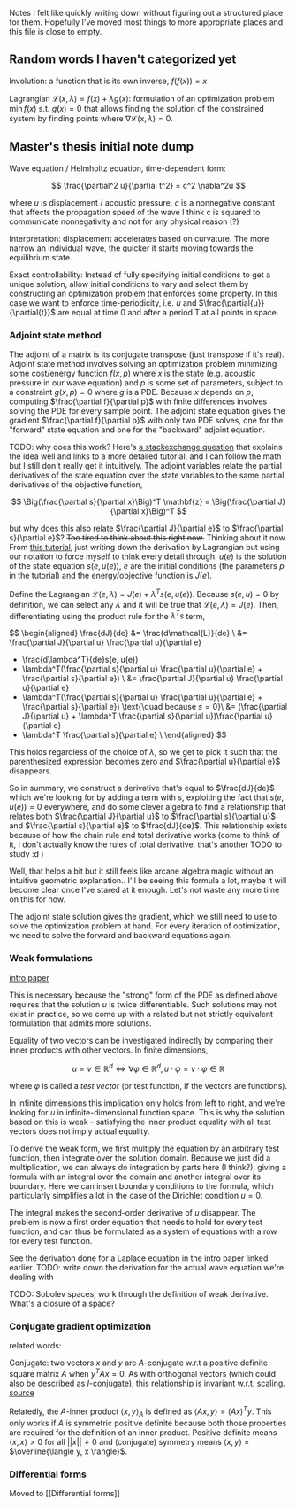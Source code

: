 Notes I felt like quickly writing down without figuring out a structured place for them.
Hopefully I've moved most things to more appropriate places and this file is close to empty.

## Random words I haven't categorized yet

Involution: a function that is its own inverse, $f(f(x)) = x$

Lagrangian $\mathcal{L}(x, \lambda) = f(x) + \lambda g(x)$: formulation of an optimization problem
$\min f(x) \text{ s.t. } g(x) = 0$ that allows finding the solution of the constrained system
by finding points where $\nabla \mathcal{L}(x, \lambda) = 0$.


## Master's thesis initial note dump

Wave equation / Helmholtz equation, time-dependent form:

$$
\frac{\partial^2 u}{\partial t^2} = c^2 \nabla^2u
$$

where $u$ is displacement / acoustic pressure,
$c$ is a nonnegative constant that affects the propagation speed of the wave
I think c is squared to communicate nonnegativity
and not for any physical reason (?)

Interpretation: displacement accelerates based on curvature.
The more narrow an individual wave, the quicker it starts moving towards
the equilibrium state.


Exact controllability: Instead of fully specifying initial conditions
to get a unique solution, allow initial conditions to vary and select them
by constructing an optimization problem that enforces some property.
In this case we want to enforce time-periodicity, i.e.
$u$ and $\frac{\partial{u}}{\partial{t}}$ are equal at time 0 and after a period T at all points in space.


### Adjoint state method

The adjoint of a matrix is its conjugate transpose (just transpose if it's real).
Adjoint state method involves solving an optimization problem minimizing
some cost/energy function $f(x, p)$ where $x$ is the state (e.g. acoustic pressure
in our wave equation) and $p$ is some set of parameters, subject to a constraint
$g(x, p) = 0$ where $g$ is a PDE. Because $x$ depends on $p$, computing $\frac{\partial f}{\partial p}$
with finite differences involves solving the PDE for every sample point.
The adjoint state equation gives the gradient $\frac{\partial f}{\partial p}$
with only two PDE solves, one for the "forward" state equation
and one for the "backward" adjoint equation.

TODO: why does this work? Here's [a stackexchange question](https://math.stackexchange.com/questions/3853504/understanding-the-adjoint-state-method-existence-and-uniqueness-of-the-adjoin)
that explains the idea well and links to a more detailed tutorial,
and I can follow the math but I still don't really get it intuitively.
The adjoint variables relate the partial derivatives of the state equation
over the state variables to the same partial derivatives of the objective function,

$$
\Big(\frac{\partial s}{\partial x}\Big)^T \mathbf{z} = \Big(\frac{\partial J}{\partial x}\Big)^T
$$

but why does this also relate $\frac{\partial J}{\partial e}$ to $\frac{\partial s}{\partial e}$?
~~Too tired to think about this right now.~~
Thinking about it now. From [this tutorial](https://cs.stanford.edu/~ambrad/adjoint_tutorial.pdf),
just writing down the derivation by Lagrangian but using our notation
to force myself to think every detail through.
$u(e)$ is the solution of the state equation $s(e, u(e))$,
$e$ are the initial conditions (the parameters $p$ in the tutorial)
and the energy/objective function is $J(e)$.

Define the Lagrangian $\mathcal{L}(e, \lambda) = J(e) + \lambda^T s(e, u(e))$.
Because $s(e, u) = 0$ by definition, we can select any $\lambda$
and it will be true that $\mathcal{L}(e, \lambda) = J(e)$.
Then, differentiating using the product rule for the $\lambda^Ts$ term,

$$
\begin{aligned}
\frac{dJ}{de} &= \frac{d\mathcal{L}}{de} \\
&= \frac{\partial J}{\partial u} \frac{\partial u}{\partial e}
+ \frac{d\lambda^T}{de}s(e, u(e))
+ \lambda^T(\frac{\partial s}{\partial u} \frac{\partial u}{\partial e} + \frac{\partial s}{\partial e}) \\
&= \frac{\partial J}{\partial u} \frac{\partial u}{\partial e}
+ \lambda^T(\frac{\partial s}{\partial u} \frac{\partial u}{\partial e} + \frac{\partial s}{\partial e})
\text{\quad because $s = 0$}\\
&= (\frac{\partial J}{\partial u} + \lambda^T \frac{\partial s}{\partial u})\frac{\partial u}{\partial e}
+ \lambda^T \frac{\partial s}{\partial e} \\
\end{aligned}
$$

This holds regardless of the choice of $\lambda$, so we get to pick it such that the
parenthesized expression becomes zero and $\frac{\partial u}{\partial e}$ disappears.

So in summary, we construct a derivative that's equal to $\frac{dJ}{de}$
which we're looking for by adding a term with $s$, exploiting the fact
that $s(e, u(e)) = 0$ everywhere, and do some clever algebra to find
a relationship that relates both $\frac{\partial J}{\partial u}$ to $\frac{\partial s}{\partial u}$
and $\frac{\partial s}{\partial e}$ to $\frac{dJ}{de}$.
This relationship exists because of how the chain rule and total derivative works
(come to think of it, I don't actually know the rules of total derivative,
that's another TODO to study :d )

Well, that helps a bit but it still feels like arcane algebra magic
without an intuitive geometric explanation.. I'll be seeing this formula a lot,
maybe it will become clear once I've stared at it enough. Let's not waste any
more time on this for now.


The adjoint state solution gives the gradient, which we still need to use
to solve the optimization problem at hand. For every iteration of optimization,
we need to solve the forward and backward equations again.


### Weak formulations

[intro paper](https://warwick.ac.uk/fac/sci/hetsys/studentinformation/induction/mathsinduction/pde/pde.pdf)

This is necessary because the "strong" form of the PDE as defined above
requires that the solution $u$ is twice differentiable.
Such solutions may not exist in practice, so we come up with a related
but not strictly equivalent formulation that admits more solutions.

Equality of two vectors can be investigated indirectly by comparing
their inner products with other vectors. In finite dimensions,

$$
u = v \in \mathbb{R}^d \iff \forall \varphi \in \mathbb{R}^d
, u \cdot \varphi = v \cdot \varphi \in \mathbb{R}
$$

where $\varphi$ is called a _test vector_ (or test function, if the vectors are functions).

In infinite dimensions this implication only holds from left to right,
and we're looking for $u$ in infinite-dimensional function space.
This is why the solution based on this is weak - satisfying the
inner product equality with all test vectors does not imply actual equality.

To derive the weak form, we first multiply the equation
by an arbitrary test function, then integrate over the solution domain.
Because we just did a multiplication, we can always do integration by parts here
(I think?), giving a formula with an integral over the domain and another
integral over its boundary. Here we can insert boundary conditions to the formula,
which particularly simplifies a lot in the case of the Dirichlet condition $u = 0$.

The integral makes the second-order derivative of $u$ disappear.
The problem is now a first order equation that needs to hold for
every test function, and can thus be formulated as a system of equations
with a row for every test function.

See the derivation done for a Laplace equation in the intro paper linked earlier.
TODO: write down the derivation for the actual wave equation we're dealing with

TODO: Sobolev spaces, work through the definition of weak derivative.
What's a closure of a space?


### Conjugate gradient optimization
related words:

Conjugate: two vectors $x$ and $y$ are $A$-conjugate w.r.t a positive definite
square matrix $A$ when $y^TAx = 0$. As with orthogonal vectors (which could also
be described as $I$-conjugate), this relationship is invariant w.r.t. scaling.
[source](https://math.stackexchange.com/questions/523810/conjugate-vectors)

Relatedly, the $A$-inner product $\langle x, y \rangle_A$ is defined as $\langle Ax, y \rangle = (Ax)^Ty$.
This only works if $A$ is symmetric positive definite because both those properties
are required for the definition of an inner product.
Positive definite means $\langle x, x \rangle > 0$ for all $||x|| \neq 0$
and (conjugate) symmetry means $\langle x, y \rangle$ = $\overline{\langle y, x \rangle}$.



### Differential forms

Moved to [[Differential forms]]